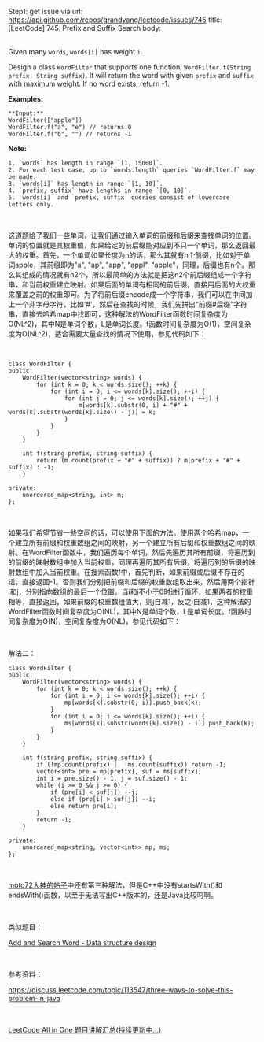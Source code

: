 Step1: get issue via url: https://api.github.com/repos/grandyang/leetcode/issues/745 
 title:[LeetCode] 745. Prefix and Suffix Search 
 body:  
  

Given many `words`, `words[i]` has weight `i`.

Design a class `WordFilter` that supports one function, `WordFilter.f(String prefix, String suffix)`. It will return the word with given `prefix` and `suffix` with maximum weight. If no word exists, return -1.

**Examples:**  

    
    
    **Input:**
    WordFilter(["apple"])
    WordFilter.f("a", "e") // returns 0
    WordFilter.f("b", "") // returns -1
    

**Note:**  


    1. `words` has length in range `[1, 15000]`.
    2. For each test case, up to `words.length` queries `WordFilter.f` may be made.
    3. `words[i]` has length in range `[1, 10]`.
    4. `prefix, suffix` have lengths in range `[0, 10]`.
    5. `words[i]` and `prefix, suffix` queries consist of lowercase letters only.



 

这道题给了我们一些单词，让我们通过输入单词的前缀和后缀来查找单词的位置。单词的位置就是其权重值，如果给定的前后缀能对应到不只一个单词，那么返回最大的权重。首先，一个单词如果长度为n的话，那么其就有n个前缀，比如对于单词apple，其前缀即为"a", "ap", "app", "appl", "apple"，同理，后缀也有n个。那么其组成的情况就有n2个，所以最简单的方法就是把这n2个前后缀组成一个字符串，和当前权重建立映射。如果后面的单词有相同的前后缀，直接用后面的大权重来覆盖之前的权重即可。为了将前后缀encode成一个字符串，我们可以在中间加上一个非字母字符，比如'#'，然后在查找的时候，我们先拼出“前缀#后缀”字符串，直接去哈希map中找即可，这种解法的WordFilter函数时间复杂度为O(NL^2)，其中N是单词个数，L是单词长度。f函数时间复杂度为O(1)，空间复杂度为O(NL^2)，适合需要大量查找的情况下使用，参见代码如下：

 
    
    
    class WordFilter {
    public:
        WordFilter(vector<string> words) {
            for (int k = 0; k < words.size(); ++k) {
                for (int i = 0; i <= words[k].size(); ++i) {
                    for (int j = 0; j <= words[k].size(); ++j) {
                        m[words[k].substr(0, i) + "#" + words[k].substr(words[k].size() - j)] = k;
                    }
                }
            }
        }
    
        int f(string prefix, string suffix) {
            return (m.count(prefix + "#" + suffix)) ? m[prefix + "#" + suffix] : -1;
        }
    
    private:
        unordered_map<string, int> m;
    };

 

如果我们希望节省一些空间的话，可以使用下面的方法。使用两个哈希map，一个建立所有前缀和权重数组之间的映射，另一个建立所有后缀和权重数组之间的映射。在WordFilter函数中，我们遍历每个单词，然后先遍历其所有前缀，将遍历到的前缀的映射数组中加入当前权重，同理再遍历其所有后缀，将遍历到的后缀的映射数组中加入当前权重。在搜索函数f中，首先判断，如果前缀或后缀不存在的话，直接返回-1。否则我们分别把前缀和后缀的权重数组取出来，然后用两个指针i和j，分别指向数组的最后一个位置。当i和j不小于0时进行循环，如果两者的权重相等，直接返回，如果前缀的权重数组值大，则j自减1，反之i自减1，这种解法的WordFilter函数时间复杂度为O(NL)，其中N是单词个数，L是单词长度。f函数时间复杂度为O(N)，空间复杂度为O(NL)，参见代码如下：

 

解法二：
    
    
    class WordFilter {
    public:
        WordFilter(vector<string> words) {
            for (int k = 0; k < words.size(); ++k) {
                for (int i = 0; i <= words[k].size(); ++i) {
                    mp[words[k].substr(0, i)].push_back(k);
                }
                for (int i = 0; i <= words[k].size(); ++i) {
                    ms[words[k].substr(words[k].size() - i)].push_back(k);
                }
            }
        }
    
        int f(string prefix, string suffix) {
            if (!mp.count(prefix) || !ms.count(suffix)) return -1;
            vector<int> pre = mp[prefix], suf = ms[suffix];
            int i = pre.size() - 1, j = suf.size() - 1;
            while (i >= 0 && j >= 0) {
                if (pre[i] < suf[j]) --j;
                else if (pre[i] > suf[j]) --i;
                else return pre[i];
            }
            return -1;
        }
    
    private:
        unordered_map<string, vector<int>> mp, ms;
    };

 

[moto72大神的帖子](https://discuss.leetcode.com/topic/113547/three-ways-to-solve-this-problem-in-java)中还有第三种解法，但是C++中没有startsWith()和endsWith()函数，以至于无法写出C++版本的，还是Java比较叼啊。

 

类似题目：

[Add and Search Word - Data structure design](http://www.cnblogs.com/grandyang/p/4507286.html)

 

参考资料：

<https://discuss.leetcode.com/topic/113547/three-ways-to-solve-this-problem-in-java>

 

[LeetCode All in One 题目讲解汇总(持续更新中...)](http://www.cnblogs.com/grandyang/p/4606334.html)
